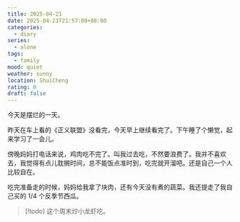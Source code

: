 ```yaml
---
title: 2025-04-21
date: 2025-04-21T21:57:09+08:00
categories:
  - diary
series:
  - alone
tags:
  - family
mood: quiet
weather: sunny
location: ShuiCheng
rating: 0
draft: false
---
```

今天是摆烂的一天。

昨天在车上看的《正义联盟》没看完，今天早上继续看完了。下午睡了个懒觉，起来学习了一会儿。

傍晚妈妈打电话来说，鸡肉吃不完了。叫我过去吃，不然要浪费了。我并不喜欢去，我觉得有点儿耽搁时间，总不能饭点准时到，吃完就开溜吧。还是自己一个人比较自在。

 吃完准备走的时候，妈妈给我拿了块肉，还有今天没有煮的蔬菜。我还提走了我自己买的 1/4 个反季节西瓜。

> [!todo]
> 这个周末炒小龙虾吃。


